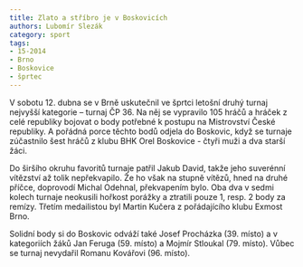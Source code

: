 ```yaml
---
title: Zlato a stříbro je v Boskovicích
authors: Lubomír Slezák
category: sport
tags: 
- 15-2014
- Brno
- Boskovice
- šprtec
---
```


V sobotu 12. dubna se v Brně uskutečnil ve šprtci letošní druhý turnaj nejvyšší kategorie – turnaj ČP 36. Na něj se vypravilo 105 hráčů a hráček z celé republiky bojovat o body potřebné k postupu na Mistrovství České republiky. A pořádná porce těchto bodů odjela do Boskovic, když se turnaje zúčastnilo šest hráčů z klubu BHK Orel Boskovice - čtyři muži a dva starší žáci.

Do širšího okruhu favoritů turnaje patřil Jakub David, takže jeho suverénní vítězství až tolik nepřekvapilo. Že ho však na stupně vítězů, hned na druhé příčce, doprovodí Michal Odehnal, překvapením bylo. Oba dva v sedmi kolech turnaje neokusili hořkost porážky a ztratili pouze 1, resp. 2 body za remízy. Třetím medailistou byl Martin Kučera z pořádajícího klubu Exmost Brno.

Solidní body si do Boskovic odváží také Josef Procházka (39. místo) a v kategoriích žáků Jan Feruga (59. místo) a Mojmír Stloukal (79. místo). Vůbec se turnaj nevydařil Romanu Kovářovi (96. místo).
